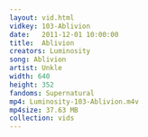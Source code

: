 ```yaml
---
layout: vid.html
vidkey: 103-Ablivion
date:   2011-12-01 10:00:00
title:  Ablivion
creators: Luminosity
song: Ablivion
artist: Unkle
width: 640
height: 352
fandoms: Supernatural
mp4: Luminosity-103-Ablivion.m4v
mp4size: 37.63 MB
collection: vids
---
```


  <div>
  
  </div>
  